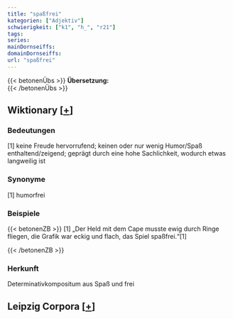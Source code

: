 ```yaml
---
title: "spaßfrei"
kategorien: ["Adjektiv"]
schwierigkeit: ["k1", "h_", "r21"]
tags:
series:
mainDornseiffs:
domainDornseiffs:
url: "spaßfrei"
---
```


{{< betonenÜbs >}}
**Übersetzung:**  
{{< /betonenÜbs >}}

## Wiktionary [[+](https://de.wiktionary.org/wiki/spaßfrei)]

### Bedeutungen
[1] keine Freude hervorrufend; keinen oder nur wenig Humor/Spaß enthaltend/zeigend; geprägt durch eine hohe Sachlichkeit, wodurch etwas langweilig ist  

### Synonyme
[1] humorfrei  

### Beispiele
{{< betonenZB >}}
[1] „Der Held mit dem Cape musste ewig durch Ringe fliegen, die Grafik war eckig und flach, das Spiel spaßfrei.“[1]  

{{< /betonenZB >}}
### Herkunft
Determinativkompositum aus Spaß und frei  


## Leipzig Corpora [[+](https://corpora.uni-leipzig.de/en/res?word=spaßfrei&corpusId=deu_newscrawl-public_2018)]

